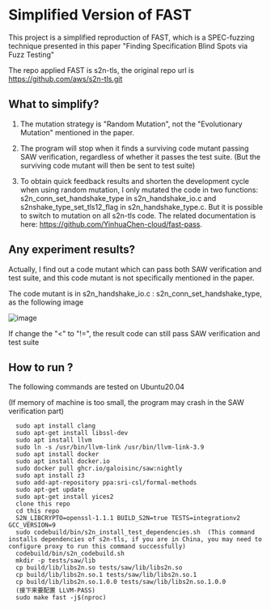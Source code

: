 # Simplified Version of FAST

This project is a simplified reproduction of FAST, which is a SPEC-fuzzing technique presented in this paper "Finding Specification Blind Spots via Fuzz Testing"

The repo applied FAST is s2n-tls, the original repo url is https://github.com/aws/s2n-tls.git

## What to simplify?

1. The mutation strategy is "Random Mutation", not the "Evolutionary Mutation" mentioned in the paper.

2. The program will stop when it finds a surviving code mutant passing SAW verification, regardless of whether it passes the test suite. (But the surviving code mutant will then be sent to test suite)

3. To obtain quick feedback results and shorten the development cycle when using random mutation, I only mutated the code in two functions: s2n_conn_set_handshake_type in s2n_handshake_io.c and s2nshake_type_set_tls12_flag in s2n_handshake_type.c. But it is possible to switch to mutation on all s2n-tls code. The related documentation is here: https://github.com/YinhuaChen-cloud/fast-pass.

## Any experiment results?

Actually, I find out a code mutant which can pass both SAW verification and test suite, and this code mutant is not specifically mentioned in the paper.

The code mutant is in s2n_handshake_io.c : s2n_conn_set_handshake_type, as the following image

![image](https://github.com/YinhuaChen-cloud/fast/assets/57990071/1a140c26-e459-479e-afd8-f94b661dd808)

If change the "<" to "!=", the result code can still pass SAW verification and test suite

## How to run ?

The following commands are tested on Ubuntu20.04

(If memory of machine is too small, the program may crash in the SAW verification part)

```
  sudo apt install clang
  sudo apt-get install libssl-dev
  sudo apt install llvm
  sudo ln -s /usr/bin/llvm-link /usr/bin/llvm-link-3.9
  sudo apt install docker
  sudo apt install docker.io
  sudo docker pull ghcr.io/galoisinc/saw:nightly
  sudo apt install z3
  sudo add-apt-repository ppa:sri-csl/formal-methods
  sudo apt-get update
  sudo apt-get install yices2
  clone this repo
  cd this repo
  S2N_LIBCRYPTO=openssl-1.1.1 BUILD_S2N=true TESTS=integrationv2 GCC_VERSION=9
  sudo codebuild/bin/s2n_install_test_dependencies.sh  (This command installs dependencies of s2n-tls, if you are in China, you may need to configure proxy to run this command successfully)
  codebuild/bin/s2n_codebuild.sh
  mkdir -p tests/saw/lib
  cp build/lib/libs2n.so tests/saw/lib/libs2n.so
  cp build/lib/libs2n.so.1 tests/saw/lib/libs2n.so.1
  cp build/lib/libs2n.so.1.0.0 tests/saw/lib/libs2n.so.1.0.0
  (接下来要配置 LLVM-PASS)
  sudo make fast -j$(nproc) 
```



